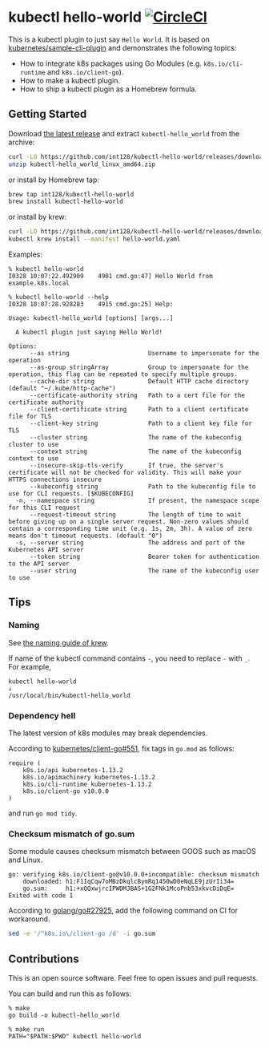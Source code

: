 # kubectl hello-world [![CircleCI](https://circleci.com/gh/int128/kubectl-hello-world.svg?style=shield)](https://circleci.com/gh/int128/kubectl-hello-world)

This is a kubectl plugin to just say `Hello World`.
It is based on [kubernetes/sample-cli-plugin](https://github.com/kubernetes/sample-cli-plugin) and demonstrates the following topics:

- How to integrate k8s packages using Go Modules (e.g. `k8s.io/cli-runtime` and `k8s.io/client-go`).
- How to make a kubectl plugin.
- How to ship a kubectl plugin as a Homebrew formula.


## Getting Started

Download [the latest release](https://github.com/int128/kubectl-hello-world/releases) and extract `kubectl-hello_world` from the archive:

```sh
curl -LO https://github.com/int128/kubectl-hello-world/releases/download/v1.0.4/kubectl-hello_world_linux_amd64.zip
unzip kubectl-hello_world_linux_amd64.zip
```

or install by Homebrew tap:

```sh
brew tap int128/kubectl-hello-world
brew install kubectl-hello-world
```

or install by krew:

```sh
curl -LO https://github.com/int128/kubectl-hello-world/releases/download/v1.0.4/hello-world.yaml
kubectl krew install --manifest hello-world.yaml
```

Examples:

```
% kubectl hello-world
I0328 10:07:22.492909    4901 cmd.go:47] Hello World from example.k8s.local
```

```
% kubectl hello-world --help
I0328 10:07:28.928283    4915 cmd.go:25] Help:

Usage: kubectl-hello_world [options] [args...]

  A kubectl plugin just saying Hello World!

Options:
      --as string                      Username to impersonate for the operation
      --as-group stringArray           Group to impersonate for the operation, this flag can be repeated to specify multiple groups.
      --cache-dir string               Default HTTP cache directory (default "~/.kube/http-cache")
      --certificate-authority string   Path to a cert file for the certificate authority
      --client-certificate string      Path to a client certificate file for TLS
      --client-key string              Path to a client key file for TLS
      --cluster string                 The name of the kubeconfig cluster to use
      --context string                 The name of the kubeconfig context to use
      --insecure-skip-tls-verify       If true, the server's certificate will not be checked for validity. This will make your HTTPS connections insecure
      --kubeconfig string              Path to the kubeconfig file to use for CLI requests. [$KUBECONFIG]
  -n, --namespace string               If present, the namespace scope for this CLI request
      --request-timeout string         The length of time to wait before giving up on a single server request. Non-zero values should contain a corresponding time unit (e.g. 1s, 2m, 3h). A value of zero means don't timeout requests. (default "0")
  -s, --server string                  The address and port of the Kubernetes API server
      --token string                   Bearer token for authentication to the API server
      --user string                    The name of the kubeconfig user to use
```

## Tips

### Naming

See [the naming guide of krew](https://github.com/GoogleContainerTools/krew/blob/master/docs/NAMING_GUIDE.md).

If name of the kubectl command contains `-`, you need to replace `-` with `_`.
For example,

```
kubectl hello-world
↓
/usr/local/bin/kubectl-hello_world
```

### Dependency hell

The latest version of k8s modules may break dependencies.

According to [kubernetes/client-go#551](https://github.com/kubernetes/client-go/issues/551),
fix tags in `go.mod` as follows:

```
require (
	k8s.io/api kubernetes-1.13.2
	k8s.io/apimachinery kubernetes-1.13.2
	k8s.io/cli-runtime kubernetes-1.13.2
	k8s.io/client-go v10.0.0
)
```

and run `go mod tidy`.

### Checksum mismatch of go.sum

Some module causes checksum mismatch between GOOS such as macOS and Linux.

```
go: verifying k8s.io/client-go@v10.0.0+incompatible: checksum mismatch
	downloaded: h1:F1IqCqw7oMBzDkqlcBymRq1450wD0eNqLE9jzUrIi34=
	go.sum:     h1:+xQQxwjrcIPWDMJBAS+1G2FNk1McoPnb53xkvcDiDqE=
Exited with code 1
```

According to [golang/go#27925](https://github.com/golang/go/issues/27925),
add the following command on CI for workaround.

```sh
sed -e '/^k8s.io\/client-go /d' -i go.sum
```


## Contributions

This is an open source software.
Feel free to open issues and pull requests.

You can build and run this as follows:

```
% make
go build -o kubectl-hello_world

% make run
PATH="$PATH:$PWD" kubectl hello-world
```
